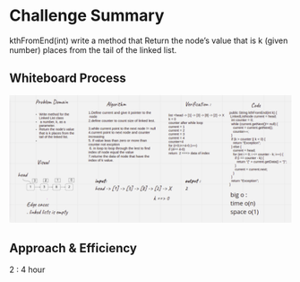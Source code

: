 # Challenge Summary
<!-- Description of the challenge -->
kthFromEnd(int) write a method that Return the node’s value that is k (given number) places from the tail of the linked list. 

## Whiteboard Process
<!-- Embedded whiteboard image -->
![](../img/code07.png)

## Approach & Efficiency
<!-- What approach did you take? Why? What is the Big O space/time for this approach? -->
2 : 4 hour


